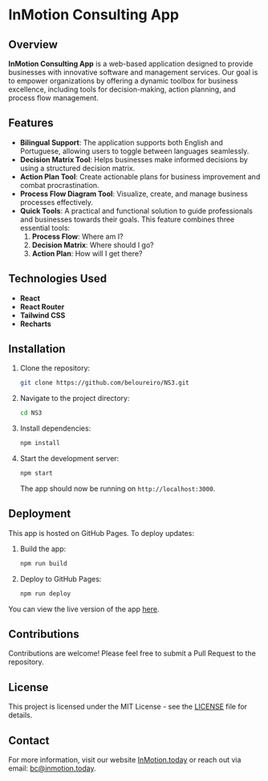 # InMotion Consulting App

## Overview

**InMotion Consulting App** is a web-based application designed to provide businesses with innovative software and management services. Our goal is to empower organizations by offering a dynamic toolbox for business excellence, including tools for decision-making, action planning, and process flow management.

## Features

- **Bilingual Support**: The application supports both English and Portuguese, allowing users to toggle between languages seamlessly.
- **Decision Matrix Tool**: Helps businesses make informed decisions by using a structured decision matrix.
- **Action Plan Tool**: Create actionable plans for business improvement and combat procrastination.
- **Process Flow Diagram Tool**: Visualize, create, and manage business processes effectively.
- **Quick Tools**: A practical and functional solution to guide professionals and businesses towards their goals. This feature combines three essential tools:
  1. **Process Flow**: Where am I?
  2. **Decision Matrix**: Where should I go?
  3. **Action Plan**: How will I get there?

## Technologies Used

- **React**
- **React Router**
- **Tailwind CSS**
- **Recharts**

## Installation

1. Clone the repository:
   ```bash
   git clone https://github.com/beloureiro/NS3.git
   ```

2. Navigate to the project directory:
   ```bash
   cd NS3
   ```

3. Install dependencies:
   ```bash
   npm install
   ```

4. Start the development server:
   ```bash
   npm start
   ```

   The app should now be running on `http://localhost:3000`.

## Deployment

This app is hosted on GitHub Pages. To deploy updates:

1. Build the app:
   ```bash
   npm run build
   ```

2. Deploy to GitHub Pages:
   ```bash
   npm run deploy
   ```

You can view the live version of the app [here](https://beloureiro.github.io/NS3/).

## Contributions

Contributions are welcome! Please feel free to submit a Pull Request to the repository.

## License

This project is licensed under the MIT License - see the [LICENSE](LICENSE) file for details.

## Contact

For more information, visit our website [InMotion.today](https://inmotion.today) or reach out via email: bc@inmotion.today.
